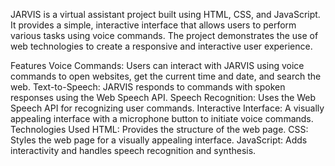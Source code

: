 JARVIS is a virtual assistant project built using HTML, CSS, and JavaScript. It provides a simple, interactive interface that allows users to perform various tasks using voice commands. 
The project demonstrates the use of web technologies to create a responsive and interactive user experience.

Features
        Voice Commands: Users can interact with JARVIS using voice commands to open websites, get the current time and date, and search the web.
        Text-to-Speech: JARVIS responds to commands with spoken responses using the Web Speech API.
        Speech Recognition: Uses the Web Speech API for recognizing user commands.
        Interactive Interface: A visually appealing interface with a microphone button to initiate voice commands.
Technologies Used
        HTML: Provides the structure of the web page.
        CSS: Styles the web page for a visually appealing interface.
        JavaScript: Adds interactivity and handles speech recognition and synthesis.
